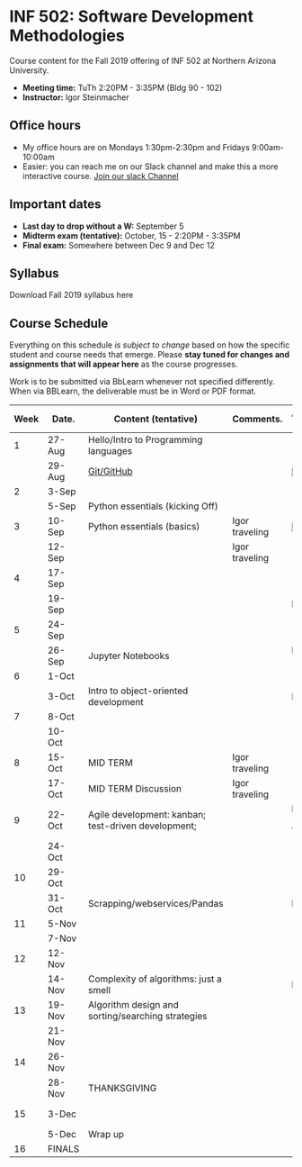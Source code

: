 # INF 502: Software Development Methodologies

Course content for the Fall 2019 offering of INF 502 at Northern Arizona University.

* **Meeting time:** TuTh 2:20PM - 3:35PM (Bldg 90 - 102)
* **Instructor:** Igor Steinmacher

## Office hours
* My office hours are on Mondays 1:30pm-2:30pm and Fridays 9:00am-10:00am
* Easier: you can reach me on our Slack channel and make this a more interactive course. [Join our slack Channel](https://join.slack.com/t/inf502-fall2019/shared_invite/enQtNzI1NDAyMDY2NzY5LWY2MDZkMDUxODlkMGY2NzdhMWMwZjkzMGFiOTU3MDY5YWI0ZDBjOWU2ZGJlMTY4ZDQwZmRiZWQ4YWNkMTUyNDY)

## Important dates

* **Last day to drop without a W:** September 5
* **Midterm exam (tentative):** October, 15 - 2:20PM - 3:35PM
* **Final exam:** Somewhere between Dec 9 and Dec 12

## Syllabus

Download Fall 2019 syllabus here

## Course Schedule
Everything on this schedule *is subject to change* based on how the specific student and course needs that emerge. Please **stay tuned for changes and assignments that will appear here** as the course progresses.

Work is to be submitted via BbLearn whenever not specified differently. When via BBLearn, the deliverable must be in Word or PDF format.

|Week|Date.   | Content (tentative)                                   | Comments.      | Assignments out          | Deadline |
|----|--------|-------------------------------------------------------|----------------|--------------------------|----------|
| 1  | 27-Aug | Hello/Intro to Programming languages                  |                |                          |          |
|    | 29-Aug | [Git/GitHub](slides/lectureGit.pdf)                   |                | [HW1](assignments/01_git.md)|.      |
| 2  | 3-Sep  |                                                       |                |                          |          |
|    | 5-Sep  | Python essentials (kicking Off)                       |                |                          | HW1      |
| 3  | 10-Sep | Python essentials (basics)                            | Igor traveling | [PA1](assignments/pa01.md), [HW2](02_pythonBasics.md) |          |
|    | 12-Sep |                                                       | Igor traveling |                          |          |
| 4  | 17-Sep |                                                       |                |                          | HW2      |
|    | 19-Sep |                                                       |                | HW3                      |          |
| 5  | 24-Sep |                                                       |                |                          |          |
|    | 26-Sep | Jupyter Notebooks                                     |                | HW4 (Jupyter)            | HW3      |
| 6  | 1-Oct  |                                                       |                |                          |          |
|    | 3-Oct  | Intro to object-oriented development                  |                | HW5                      | HW4      |
| 7  | 8-Oct  |                                                       |                |                          |          |
|    | 10-Oct |                                                       |                |                          | HW5, PA1 |
| 8  | 15-Oct | MID TERM                                              | Igor traveling |                          |          |
|    | 17-Oct | MID TERM Discussion                                   | Igor traveling |                          |          |
| 9  | 22-Oct | Agile development: kanban; test-driven development;   |                | HW5 (stories, TDD), PA2  |          |
|    | 24-Oct |                                                       |                |                          |          |
| 10 | 29-Oct |                                                       |                |                          | HW5      |
|    | 31-Oct | Scrapping/webservices/Pandas                          |                | PA3, HW6                 | PA2      |
| 11 | 5-Nov  |                                                       |                |                          |          |
|    | 7-Nov  |                                                       |                |                          | HW6      |
| 12 | 12-Nov |                                                       |                |                          |          |
|    | 14-Nov | Complexity of algorithms: just a smell                |                | HW7                      |          |
| 13 | 19-Nov | Algorithm design and sorting/searching strategies     |                |                          |          |
|    | 21-Nov |                                                       |                |                          |          |
| 14 | 26-Nov |                                                       |                |                          |          |
|    | 28-Nov | THANKSGIVING                                          |                |                          |          |
| 15 | 3-Dec  |                                                       |                |                          | HW7, PA3 |
|    | 5-Dec  | Wrap up                                               |                |                          |          |
| 16 | FINALS |                                                       |                |                          |          |
